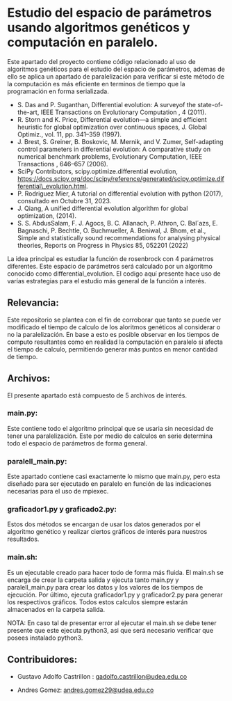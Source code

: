 # Estudio del espacio de parámetros usando algoritmos genéticos y computación en paralelo. 

Este apartado del proyecto contiene código relacionado al uso de algoritmos genéticos para el estudio del espacio de parámetros, ademas de ello se aplica un apartado de paralelización para verificar si este método de la computación es más eficiente en terminos de tiempo que la programación en forma serializada.

- S. Das and P. Suganthan, Differential evolution: A surveyof the state-of-the-art, IEEE Transactions on Evolutionary Computation , 4 (2011).
- R. Storn and K. Price, Differential evolution—a simple and efficient heuristic for global optimization over continuous spaces, J. Global Optimiz., vol. 11, pp. 341–359 (1997).
- J. Brest, S. Greiner, B. Boskovic, M. Mernik, and V. Zumer, Self-adapting control parameters in differential evolution: A comparative study on numerical benchmark problems, Evolutionary Computation, IEEE Transactions , 646–657 (2006).
- SciPy Contributors, scipy.optimize.differential evolution, https://docs.scipy.org/doc/scipy/reference/generated/scipy.optimize.differential\_evolution.html.
- P. Rodriguez Mier, A tutorial on differential evolution with python (2017), consultado en Octubre 31, 2023.
- J. Qiang, A unified differential evolution algorithm for global optimization, (2014).
- S. S. AbdusSalam, F. J. Agocs, B. C. Allanach, P. Athron, C. Bal´azs, E. Bagnaschi, P. Bechtle, O. Buchmueller, A. Beniwal, J. Bhom, et al., Simple and statistically sound recommendations for analysing physical theories, Reports on Progress in Physics 85, 052201 (2022)
 
	
La idea principal es estudiar la función de rosenbrock con 4 parámetros diferentes. Este espacio de parámetros será calculado por un algoritmo conocido como differential_evolution. El codigo aquí presente hace uso de varías estrategias para el estudio más general de la función a interés. 

## Relevancia: 

Este repositorio se plantea con el fin de corroborar que tanto se puede ver modificado el tiempo de calculo de los aloritmos genéticos al considerar o no la paralelización. En base a esto es posible observar en los tiempos de computo resultantes como en realidad la computación en paralelo si afecta el tiempo de calculo, permitiendo generar más puntos en menor cantidad de tiempo.

## Archivos: 
El presente apartado está compuesto de 5 archivos de interés. 

### main.py: 
Este contiene todo el algoritmo principal que se usaria sin necesidad de tener una paralelización. Este por medio de calculos en serie determina todo el espacio de parámetros de forma general. 

### paralell_main.py: 
Este apartado contiene casi exactamente lo mismo que main.py, pero esta diseñado para ser ejecutado en paralelo en función de las indicaciones necesarias para el uso de mpiexec.


### graficador1.py y graficado2.py: 
Estos dos métodos se encargan de usar los datos generados por el algoritmo genético y realizar ciertos gráficos de interés para nuestros resultados.

### main.sh:
Es un ejecutable creado para hacer todo de forma más fluida. El main.sh se encarga de crear la carpeta salida y ejecuta tanto main.py y paralell_main.py para crear los datos y los valores de los tiempos de ejecución. Por último, ejecuta graficador1.py y graficador2.py para generar los respectivos gráficos. Todos estos calculos siempre estarán almacenados en la carpeta salida. 

NOTA: En caso tal de presentar error al ejecutar el main.sh se debe tener presente que este ejecuta python3, asi que será necesario verificar que posees instalado python3. 

## Contribuidores: 

- Gustavo Adolfo Castrillon : gadolfo.castrillon@udea.edu.co

- Andres Gomez: andres.gomez29@udea.edu.co